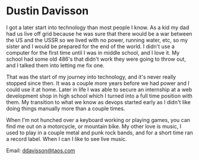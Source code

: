Dustin Davisson
========================
I got a later start into technology than most people I know.  As a kid my dad had us live off grid because he was sure that there would be a war between the US and the USSR so we lived with no power, running water, etc, so my sister and I would be prepared for the end of the world.  I didn't use a computer for the first time until I was in middle school, and I love it.  My school had some old 486's that didn't work they were going to throw out, and I talked them into letting me fix one.

That was the start of my journey into technology, and it's never really stopped since then.  It was a couple more years before we had power and I could use it at home.  Later in life I was able to secure an internship at a web development shop in high school which I turned into a full time position with them.  My transition to what we know as devops started early as I didn't like doing things manually more than a couple times.

When I'm not hunched over a keyboard working or playing games, you can find me out on a motorcycle, or mountain bike.  My other love is music, I used to play in a couple metal and punk rock bands, and for a short time ran a record label.  When I can I like to see live music.

Email: ddavisson@taos.com
